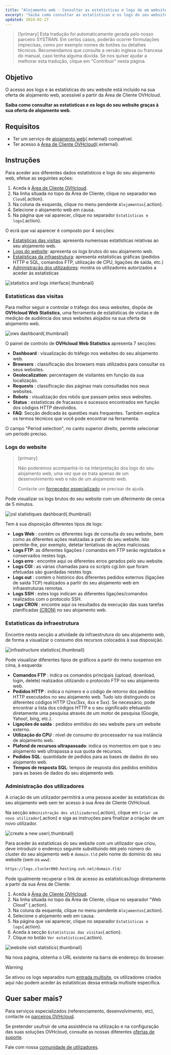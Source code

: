 ```yaml
---
title: "Alojamento web - Consultar as estatísticas e logs de um website"
excerpt: "Saiba como consultar as estatísticas e os logs do seu website graças à sua oferta de alojamento web"
updated: 2024-02-27
---
```


> [!primary]
> Esta tradução foi automaticamente gerada pelo nosso parceiro SYSTRAN. Em certos casos, poderão ocorrer formulações imprecisas, como por exemplo nomes de botões ou detalhes técnicos. Recomendamos que consulte a versão inglesa ou francesa do manual, caso tenha alguma dúvida. Se nos quiser ajudar a melhorar esta tradução, clique em "Contribuir" nesta página.
>

## Objetivo

O acesso aos logs e às estatísticas do seu website está incluído na sua oferta de alojamento web, acessível a partir da Área de Cliente OVHcloud.

**Saiba como consultar as estatísticas e os logs do seu website graças à sua oferta de alojamento web.**

## Requisitos

- Ter um serviço de [alojamento web](/links/web/hosting){.external} compatível.
- Ter acesso à [Área de Cliente OVHcloud](/links/manager){.external}.

## Instruções

Para aceder aos diferentes dados estatísticos e logs do seu alojamento web, efetue as seguintes ações: 

1. Aceda à [Área de Cliente OVHcloud](/links/manager).
2. Na linha situada no topo da Área de Cliente, clique no separador `Web Cloud`{.action}.
3. Na coluna da esquerda, clique no menu pendente `Alojamentos`{.action}.
4. Selecione o alojamento web em causa.
5. Na página que vai aparecer, clique no separador `Estatísticas e logs`{.action}.

O ecrã que vai aparecer é composto por 4 secções:

- [Estatísticas das visitas](#website-stats): apresenta numerosas estatísticas relativas ao seu alojamento web.
- [Logs do website](#website-logs): apresenta os logs brutos do seu alojamento web.
- [Estatísticas da infraestrutura](#infra-stats): apresenta estatísticas gráficas (pedidos HTTP e SQL, comandos FTP, utilização de CPU, ligações de saída, etc.)
- [Administração dos utilizadores](#admin-user): mostra os utilizadores autorizados a aceder às estatísticas

![statistics and logs interface](/pages/assets/screens/control_panel/product-selection/web-cloud/web-hosting/statistics-and-logs/tab.png){.thumbnail}

### Estatísticas das visitas <a name="website-stats"></a>

Para melhor seguir e controlar o tráfego dos seus websites, dispõe de **OVHcloud Web Statistics**, uma ferramenta de estatísticas de visitas e de medição de audiência dos seus websites alojados na sua oferta de alojamento web.

![ows dashboard](/pages/assets/screens/other/web-tools/logs/ows-presentation.gif){.thumbnail}

O painel de controlo de **OVHcloud Web Statistics** apresenta 7 secções:

- **Dashboard** : visualização do tráfego nos websites do seu alojamento web.
- **Browsers** : classificação dos browsers mais utilizados para consultar os seus websites.
- **Geolocalization**: percentagem de visitantes em função da sua localização.
- **Requests** : classificação das páginas mais consultadas nos seus websites.
- **Robots** : visualização dos robôs que passam pelos seus websites.
- **Status** : estatísticas de fracassos e sucessos encontrados em função dos códigos HTTP devolvidos.
- **FAQ**: Secção dedicada às questões mais frequentes. Também explica os termos técnicos que você pode encontrar na ferramenta.

O campo "Period selection", no canto superior direito, permite selecionar um período preciso.

### Logs do website <a name="website-logs"></a>

> [primary]
>
> Não poderemos acompanhá-lo na interpretação dos logs do seu alojamento web, uma vez que se trata apenas de um desenvolvimento web e não de um alojamento web.
>
> Contacte um [fornecedor especializado](/links/partner) se precisar de ajuda.
>

Pode visualizar os logs brutos do seu website com um diferimento de cerca de 5 minutos.

![osl statistiques dashboard](/pages/assets/screens/other/web-tools/logs/osl-statistics-board.png){.thumbnail}

Tem à sua disposição diferentes tipos de logs:

- **Logs Web** : contém os diferentes logs de consulta do seu website, bem como as diferentes ações realizadas a partir do seu website. Isto permite-lhe, por exemplo, detetar tentativas de ações maliciosas.
- **Logs FTP**: as diferentes ligações / comandos em FTP serão registados e conservados nestes logs.
- **Logs erro** : encontre aqui os diferentes erros gerados pelo seu website.
- **Logs CGI** : as várias chamadas para os scripts cgi.bin que foram efetuadas são guardadas nestes logs.
- **Logs out** : contém o histórico dos diferentes pedidos externos (ligações de saída TCP) realizados a partir do seu alojamento web em infraestruturas remotas.
- **Logs SSH** : estes logs indicam as diferentes ligações/comandos realizados com o protocolo SSH.
- **Logs CRON** : encontre aqui os resultados da execução das suas tarefas planificadas [(CRON)](/pages/web_cloud/web_hosting/cron_tasks) no seu alojamento web.

### Estatísticas da infraestrutura <a name="infra-stats"></a>

Encontre nesta secção a atividade da infraestrutura do seu alojamento web, de forma a visualizar o consumo dos recursos colocados à sua disposição.

![infrastructure statistics](/pages/assets/screens/control_panel/product-selection/web-cloud/web-hosting/statistics-and-logs/infrastructure-statistics-graph.png){.thumbnail}

Pode visualizar diferentes tipos de gráficos a partir do menu suspenso em cima, à esquerda:

- **Comandos FTP** : indica os comandos principais (upload, download, login, delete) realizados utilizando o protocolo FTP no seu alojamento web.
- **Pedidos HTTP** : indica o número e o código de retorno dos pedidos HTTP executados no seu alojamento web. Tudo isto distinguindo os diferentes códigos HTTP (2xx/3xx, 4xx e 5xx). Se necessário, pode encontrar a lista dos códigos HTTP e o seu significado efetuando diretamente uma pesquisa através de um motor de pesquisa (Google, Yahoo!, bing, etc.).
- **Ligações de saída** : pedidos emitidos do seu website para um website externo.
- **Utilização do CPU** : nível de consumo do processador na sua instância de alojamento web.
- **Plafond de recursos ultrapassado**: indica os momentos em que o seu alojamento web ultrapassa a sua quota de recursos.
- **Pedidos SQL**: quantidade de pedidos para as bases de dados do seu alojamento web.
- **Tempos de resposta SQL**: tempos de resposta dos pedidos emitidos para as bases de dados do seu alojamento web.

### Administração dos utilizadores <a name="admin-user"></a>

A criação de um utilizador permitirá a uma pessoa aceder às estatísticas do seu alojamento web sem ter acesso à sua Área de Cliente OVHcloud.

Na secção `Administração dos utilizadores`{.action}, clique em `Criar um novo utilizador`{.action} e siga as instruções para finalizar a criação de um novo utilizador.

![create a new user](/pages/assets/screens/control_panel/product-selection/web-cloud/web-hosting/statistics-and-logs/create-a-new-user.png){.thumbnail}

Para aceder às estatísticas do seu website com um utilizador que criou, deve introduzir o endereço seguinte substituindo `000` pelo número do cluster do seu alojamento web e `domain.tld` pelo nome do domínio do seu website (sem os `www`):

```bash
https://logs.cluster000.hosting.ovh.net/domain.tld/
```

Pode igualmente recuperar o link de acesso às estatísticas/logs diretamente a partir da sua Área de Cliente:

1. Aceda à [Área de Cliente OVHcloud](/links/manager).
2. Na linha situada no topo da Área de Cliente, clique no separador "Web Cloud" {.action}.
3. Na coluna da esquerda, clique no menu pendente `Alojamentos`{.action}.
4. Selecione o alojamento web em causa.
5. Na página que vai aparecer, clique no separador `Estatísticas e logs`{.action}.
6. Aceda à secção `Estatísticas das visitas`{.action}.
7. Clique no botão `Ver estatísticas`{.action}.

![website visit statistics](/pages/assets/screens/control_panel/product-selection/web-cloud/web-hosting/statistics-and-logs/view-statistics.png){.thumbnail}

Na nova página, obtenha o URL existente na barra de endereço do browser.

> [!warning]
>
> Se ativou os logs separados num [entrada multisite](/pages/web_cloud/web_hosting/multisites_configure_multisite), os utilizadores criados aqui não podem aceder às estatísticas dessa entrada multisite específica.
>

## Quer saber mais?

Para serviços especializados (referenciamento, desenvolvimento, etc), contacte os [parceiros OVHcloud](/links/partner).

Se pretender usufruir de uma assistência na utilização e na configuração das suas soluções OVHcloud, consulte as nossas diferentes [ofertas de suporte](/links/support).

Fale com nossa [comunidade de utilizadores](/links/community).